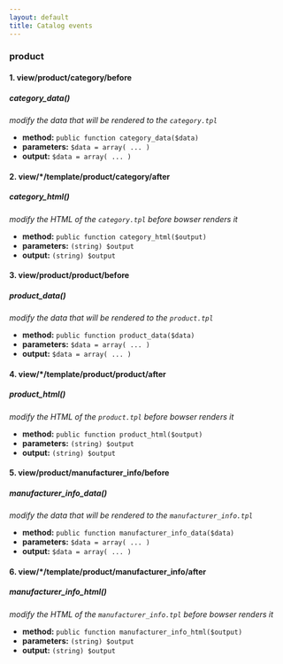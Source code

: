 ```yaml
---
layout: default
title: Catalog events
---
```

<h3>
<a id="product" class="anchor" href="#product" aria-hidden="true"><span aria-hidden="true" class="octicon octicon-link"></span></a>product</h3>

<h4>
<a id="1-viewproductcategorybefore" class="anchor" href="#1-viewproductcategorybefore" aria-hidden="true"><span aria-hidden="true" class="octicon octicon-link"></span></a>1. view/product/category/before</h4>

<h5>
<a id="category_data" class="anchor" href="#category_data" aria-hidden="true"><span aria-hidden="true" class="octicon octicon-link"></span></a>category_data()</h5>

<p><em>modify the data that will be rendered to the <code>category.tpl</code></em></p>

<ul>
<li>
<strong>method:</strong> <code>public function category_data($data)</code>
</li>
<li>
<strong>parameters:</strong> <code>$data = array( ... )</code>
</li>
<li>
<strong>output:</strong> <code>$data = array( ... )</code>
</li>
</ul>

<h4>
<a id="2-viewtemplateproductcategoryafter" class="anchor" href="#2-viewtemplateproductcategoryafter" aria-hidden="true"><span aria-hidden="true" class="octicon octicon-link"></span></a>2. view/*/template/product/category/after</h4>

<h5>
<a id="category_html" class="anchor" href="#category_html" aria-hidden="true"><span aria-hidden="true" class="octicon octicon-link"></span></a>category_html()</h5>

<p><em>modify the HTML of the <code>category.tpl</code> before bowser renders it</em></p>

<ul>
<li>
<strong>method:</strong> <code>public function category_html($output)</code>
</li>
<li>
<strong>parameters:</strong> <code>(string) $output</code>
</li>
<li>
<strong>output:</strong> <code>(string) $output</code>
</li>
</ul>

<h4>
<a id="3-viewproductproductbefore" class="anchor" href="#3-viewproductproductbefore" aria-hidden="true"><span aria-hidden="true" class="octicon octicon-link"></span></a>3. view/product/product/before</h4>

<h5>
<a id="product_data" class="anchor" href="#product_data" aria-hidden="true"><span aria-hidden="true" class="octicon octicon-link"></span></a>product_data()</h5>

<p><em>modify the data that will be rendered to the <code>product.tpl</code></em></p>

<ul>
<li>
<strong>method:</strong> <code>public function product_data($data)</code>
</li>
<li>
<strong>parameters:</strong> <code>$data = array( ... )</code>
</li>
<li>
<strong>output:</strong> <code>$data = array( ... )</code>
</li>
</ul>

<h4>
<a id="4-viewtemplateproductproductafter" class="anchor" href="#4-viewtemplateproductproductafter" aria-hidden="true"><span aria-hidden="true" class="octicon octicon-link"></span></a>4. view/*/template/product/product/after</h4>

<h5>
<a id="product_html" class="anchor" href="#product_html" aria-hidden="true"><span aria-hidden="true" class="octicon octicon-link"></span></a>product_html()</h5>

<p><em>modify the HTML of the <code>product.tpl</code> before bowser renders it</em></p>

<ul>
<li>
<strong>method:</strong> <code>public function product_html($output)</code>
</li>
<li>
<strong>parameters:</strong> <code>(string) $output</code>
</li>
<li>
<strong>output:</strong> <code>(string) $output</code>
</li>
</ul>

<h4>
<a id="5-viewproductmanufacturer_infobefore" class="anchor" href="#5-viewproductmanufacturer_infobefore" aria-hidden="true"><span aria-hidden="true" class="octicon octicon-link"></span></a>5. view/product/manufacturer_info/before</h4>

<h5>
<a id="manufacturer_info_data" class="anchor" href="#manufacturer_info_data" aria-hidden="true"><span aria-hidden="true" class="octicon octicon-link"></span></a>manufacturer_info_data()</h5>

<p><em>modify the data that will be rendered to the <code>manufacturer_info.tpl</code></em></p>

<ul>
<li>
<strong>method:</strong> <code>public function manufacturer_info_data($data)</code>
</li>
<li>
<strong>parameters:</strong> <code>$data = array( ... )</code>
</li>
<li>
<strong>output:</strong> <code>$data = array( ... )</code>
</li>
</ul>

<h4>
<a id="6-viewtemplateproductmanufacturer_infoafter" class="anchor" href="#6-viewtemplateproductmanufacturer_infoafter" aria-hidden="true"><span aria-hidden="true" class="octicon octicon-link"></span></a>6. view/*/template/product/manufacturer_info/after</h4>

<h5>
<a id="manufacturer_info_html" class="anchor" href="#manufacturer_info_html" aria-hidden="true"><span aria-hidden="true" class="octicon octicon-link"></span></a>manufacturer_info_html()</h5>

<p><em>modify the HTML of the <code>manufacturer_info.tpl</code> before bowser renders it</em></p>

<ul>
<li>
<strong>method:</strong> <code>public function manufacturer_info_html($output)</code>
</li>
<li>
<strong>parameters:</strong> <code>(string) $output</code>
</li>
<li>
<strong>output:</strong> <code>(string) $output</code>
</li>
</ul>

